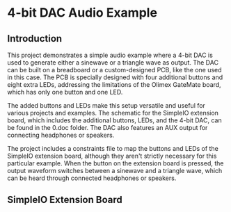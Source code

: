 # 4-bit DAC Audio Example

## Introduction
This project demonstrates a simple audio example where a 4-bit DAC is used to generate either a sinewave or a triangle wave as output. The DAC can be built on a breadboard or a custom-designed PCB, like the one used in this case. The PCB is specially designed with four additional buttons and eight extra LEDs, addressing the limitations of the Olimex GateMate board, which has only one button and one LED.

The added buttons and LEDs make this setup versatile and useful for various projects and examples. The schematic for the SimpleIO extension board, which includes the additional buttons, LEDs, and the 4-bit DAC, can be found in the 0.doc folder. The DAC also features an AUX output for connecting headphones or speakers.

The project includes a constraints file to map the buttons and LEDs of the SimpleIO extension board, although they aren't strictly necessary for this particular example. When the button on the extension board is pressed, the output waveform switches between a sinewave and a triangle wave, which can be heard through connected headphones or speakers.

## SimpleIO Extension Board
